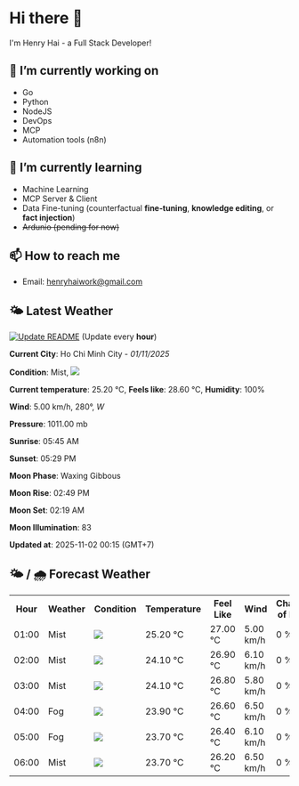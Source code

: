 # Hi there 👋

I'm Henry Hai - a Full Stack Developer!

## 🔭 I’m currently working on

- Go
- Python
- NodeJS
- DevOps
- MCP
- Automation tools (n8n)

## 🌱 I’m currently learning

- Machine Learning
- MCP Server & Client
- Data Fine-tuning (counterfactual **fine‑tuning**, **knowledge editing**, or **fact injection**)
- ~~Ardunio (pending for now)~~

## 📫 How to reach me

- Email: <henryhaiwork@gmail.com>

## 🌤️ Latest Weather
[![Update README](https://github.com/henry0hai/henry0hai/actions/workflows/udpateReadme.yml/badge.svg)](https://github.com/henry0hai/henry0hai/actions/workflows/udpateReadme.yml)
(Update every **hour**)
<!-- CURRENT_WEATHER:START -->
**Current City**: Ho Chi Minh City - *01/11/2025*

**Condition**: Mist, <img src="https://cdn.weatherapi.com/weather/64x64/night/143.png"/>

**Current temperature**: 25.20 °C, **Feels like**: 28.60 °C, **Humidity**: 100%

**Wind**: 5.00 km/h, 280°, *W*

**Pressure**: 1011.00 mb

**Sunrise**: 05:45 AM

**Sunset**: 05:29 PM

**Moon Phase**: Waxing Gibbous

**Moon Rise**: 02:49 PM

**Moon Set**: 02:19 AM

**Moon Illumination**: 83

**Updated at**: 2025-11-02 00:15 (GMT+7)<!-- CURRENT_WEATHER:END -->

## 🌤️ / 🌧️ Forecast Weather
<!-- FORECAST_WEATHER:START -->
<table>
		<tr>
			<th>Hour</th>
			<th>Weather</th>
			<th>Condition</th>
			<th>Temperature</th>
			<th>Feel Like</th>
			<th>Wind</th>
			<th>Chance of Rain</th>
		</tr>
				<tr>
					<td>01:00</td>
					<td>Mist</td>
					<td><img src='https://cdn.weatherapi.com/weather/64x64/night/143.png'/></td>
					<td>25.20 °C</td>
					<td>27.00 °C</td>
					<td>5.00 km/h</td>
					<td>0 %</td>
				</tr>
				<tr>
					<td>02:00</td>
					<td>Mist</td>
					<td><img src='https://cdn.weatherapi.com/weather/64x64/night/143.png'/></td>
					<td>24.10 °C</td>
					<td>26.90 °C</td>
					<td>6.10 km/h</td>
					<td>0 %</td>
				</tr>
				<tr>
					<td>03:00</td>
					<td>Mist</td>
					<td><img src='https://cdn.weatherapi.com/weather/64x64/night/143.png'/></td>
					<td>24.10 °C</td>
					<td>26.80 °C</td>
					<td>5.80 km/h</td>
					<td>0 %</td>
				</tr>
				<tr>
					<td>04:00</td>
					<td>Fog</td>
					<td><img src='https://cdn.weatherapi.com/weather/64x64/night/248.png'/></td>
					<td>23.90 °C</td>
					<td>26.60 °C</td>
					<td>6.50 km/h</td>
					<td>0 %</td>
				</tr>
				<tr>
					<td>05:00</td>
					<td>Fog</td>
					<td><img src='https://cdn.weatherapi.com/weather/64x64/night/248.png'/></td>
					<td>23.70 °C</td>
					<td>26.40 °C</td>
					<td>6.10 km/h</td>
					<td>0 %</td>
				</tr>
				<tr>
					<td>06:00</td>
					<td>Mist</td>
					<td><img src='https://cdn.weatherapi.com/weather/64x64/day/143.png'/></td>
					<td>23.70 °C</td>
					<td>26.20 °C</td>
					<td>6.50 km/h</td>
					<td>0 %</td>
				</tr>
</table>
<!-- FORECAST_WEATHER:END -->
